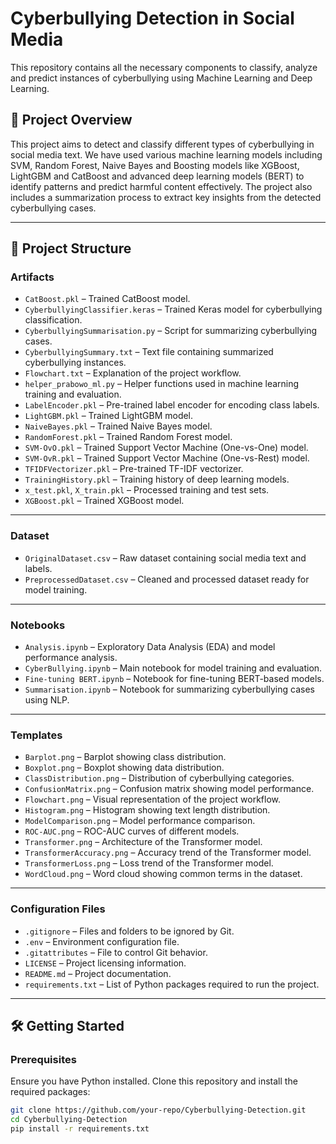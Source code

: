 # Cyberbullying Detection in Social Media

This repository contains all the necessary components to classify, analyze and predict instances of cyberbullying using Machine Learning and Deep Learning.

## 🚀 Project Overview

This project aims to detect and classify different types of cyberbullying in social media text. We have used various machine learning models including SVM, Random Forest, Naive Bayes and Boosting models like XGBoost, LightGBM and CatBoost and advanced deep learning models (BERT) to identify patterns and predict harmful content effectively. The project also includes a summarization process to extract key insights from the detected cyberbullying cases.

---

## 📂 Project Structure

### **Artifacts**
- `CatBoost.pkl` – Trained CatBoost model.  
- `CyberbullyingClassifier.keras` – Trained Keras model for cyberbullying classification.  
- `CyberbullyingSummarisation.py` – Script for summarizing cyberbullying cases.  
- `CyberbullyingSummary.txt` – Text file containing summarized cyberbullying instances.  
- `Flowchart.txt` – Explanation of the project workflow.  
- `helper_prabowo_ml.py` – Helper functions used in machine learning training and evaluation.  
- `LabelEncoder.pkl` – Pre-trained label encoder for encoding class labels.  
- `LightGBM.pkl` – Trained LightGBM model.  
- `NaiveBayes.pkl` – Trained Naive Bayes model.  
- `RandomForest.pkl` – Trained Random Forest model.  
- `SVM-OvO.pkl` – Trained Support Vector Machine (One-vs-One) model.  
- `SVM-OvR.pkl` – Trained Support Vector Machine (One-vs-Rest) model.  
- `TFIDFVectorizer.pkl` – Pre-trained TF-IDF vectorizer.  
- `TrainingHistory.pkl` – Training history of deep learning models.  
- `x_test.pkl`, `X_train.pkl` – Processed training and test sets.  
- `XGBoost.pkl` – Trained XGBoost model.  

---

### **Dataset**
- `OriginalDataset.csv` – Raw dataset containing social media text and labels.  
- `PreprocessedDataset.csv` – Cleaned and processed dataset ready for model training.  

---

### **Notebooks**
- `Analysis.ipynb` – Exploratory Data Analysis (EDA) and model performance analysis.  
- `CyberBullying.ipynb` – Main notebook for model training and evaluation.  
- `Fine-tuning BERT.ipynb` – Notebook for fine-tuning BERT-based models.  
- `Summarisation.ipynb` – Notebook for summarizing cyberbullying cases using NLP.  

---

### **Templates**
- `Barplot.png` – Barplot showing class distribution.  
- `Boxplot.png` – Boxplot showing data distribution.  
- `ClassDistribution.png` – Distribution of cyberbullying categories.  
- `ConfusionMatrix.png` – Confusion matrix showing model performance.  
- `Flowchart.png` – Visual representation of the project workflow.  
- `Histogram.png` – Histogram showing text length distribution.  
- `ModelComparison.png` – Model performance comparison.  
- `ROC-AUC.png` – ROC-AUC curves of different models.  
- `Transformer.png` – Architecture of the Transformer model.  
- `TransformerAccuracy.png` – Accuracy trend of the Transformer model.  
- `TransformerLoss.png` – Loss trend of the Transformer model.  
- `WordCloud.png` – Word cloud showing common terms in the dataset.  

---

### **Configuration Files**
- `.gitignore` – Files and folders to be ignored by Git.  
- `.env` – Environment configuration file.  
- `.gitattributes` – File to control Git behavior.  
- `LICENSE` – Project licensing information.  
- `README.md` – Project documentation.  
- `requirements.txt` – List of Python packages required to run the project.  

---

## 🛠️ Getting Started

### **Prerequisites**
Ensure you have Python installed. Clone this repository and install the required packages:

```bash
git clone https://github.com/your-repo/Cyberbullying-Detection.git
cd Cyberbullying-Detection
pip install -r requirements.txt
